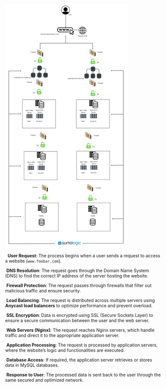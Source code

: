 ![Exercice 3](Diagram/Exercice%203.png)

  **User Request**: The process begins when a user sends a request to access a website (`www.foobar.com`).

 **DNS Resolution**: The request goes through the Domain Name System (DNS) to find the correct IP address of the server hosting the website.

 **Firewall Protection**: The request passes through firewalls that filter out malicious traffic and ensure security.

 **Load Balancing**: The request is distributed across multiple servers using **Anycast load balancers** to optimize performance and prevent overload.

 **SSL Encryption**: Data is encrypted using SSL (Secure Sockets Layer) to ensure a secure communication between the user and the web server.

 **Web Servers (Nginx)**: The request reaches Nginx servers, which handle traffic and direct it to the appropriate application server.

 **Application Processing**: The request is processed by application servers, where the website’s logic and functionalities are executed.

 **Database Access**: If required, the application server retrieves or stores data in MySQL databases.

 **Response to User**: The processed data is sent back to the user through the same secured and optimized network.
